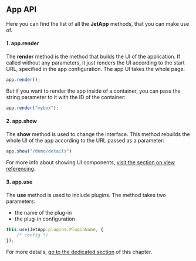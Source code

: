 ## App API

Here you can find the list of all the **JetApp** methods, that you can make use of.

#### 1. app.render

The **render** method is the method that builds the UI of the application. If called without any parameters, it just renders the UI according to the start URL, specified in the app configuration. The app UI takes the whole page.

```js
app.render();
```

But if you want to render the app inside of a container, you can pass the string parameter to it with the ID of the container:

```js
app.render("mybox");
```

#### 2. app.show

The **show** method is used to change the interface. This method rebuilds the whole UI of the app according to the URL passed as a parameter:

```js
app.show("/demo/details")
```

For more info about showing UI components, [visit the section on view referencing](referencing.md).

#### 3. app.use

The **use** method is used to include plugins. The method takes two parameters:

- the name of the plug-in 
- the plug-in configuration

~~~js
this.use(JetApp.plugins.PluginName, {
    /* config */
});
~~~

For more details, [go to the dedicated section](plugins.md) of this chapter.


